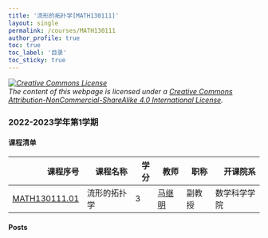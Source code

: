 ```yaml
---
title: '流形的拓扑学[MATH130111]'
layout: single
permalink: /courses/MATH130111
author_profile: true
toc: true
toc_label: '目录'
toc_sticky: true
---
```



<div class='notice--warning'>
	<p><i><a rel='license' href='http://creativecommons.org/licenses/by-nc-sa/4.0/'><img alt='Creative Commons License' style='border-width:0' src='https://i.creativecommons.org/l/by-nc-sa/4.0/88x31.png' /></a><br /> The content of this webpage is licensed under a <a rel='license' href='http://creativecommons.org/licenses/by-nc-sa/4.0/'>Creative Commons Attribution-NonCommercial-ShareAlike 4.0 International License</a>.</i></p>
</div>

### 2022-2023学年第1学期


#### 课程清单

<div style='text-align: center;' id='MATH130111_2223F'> <table id='MATH130111_2223F_table'>
  <thead>
    <tr style="text-align: right;">
      <th>课程序号</th>
      <th>课程名称</th>
      <th>学分</th>
      <th>教师</th>
      <th>职称</th>
      <th>开课院系</th>
    </tr>
  </thead>
  <tbody>
    <tr>
      <td><a href='https://fdu-math.github.io/courses/class-id/MATH130111-01'>MATH130111.01</a></td>
      <td>流形的拓扑学</td>
      <td>3</td>
      <td><a href='https://fdu-math.github.io/teachers/马继明'>马继明</a></td>
      <td>副教授</td>
      <td>数学科学学院</td>
    </tr>
  </tbody>
</table></div>

#### Posts